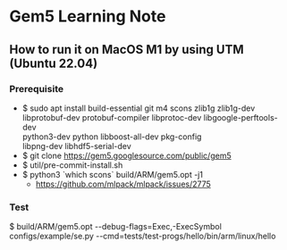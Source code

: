 # Gem5 Learning Note

## How to run it on MacOS M1 by using UTM (Ubuntu 22.04)

### Prerequisite
- $ sudo apt install build-essential git m4 scons zlib1g zlib1g-dev \
    libprotobuf-dev protobuf-compiler libprotoc-dev libgoogle-perftools-dev \
    python3-dev python libboost-all-dev pkg-config \
    libpng-dev libhdf5-serial-dev
- $ git clone https://gem5.googlesource.com/public/gem5
- $ util/pre-commit-install.sh
- $ python3 \`which scons\` build/ARM/gem5.opt -j1
  - https://github.com/mlpack/mlpack/issues/2775                                                                

### Test                                                              
$ build/ARM/gem5.opt --debug-flags=Exec,-ExecSymbol configs/example/se.py --cmd=tests/test-progs/hello/bin/arm/linux/hello
